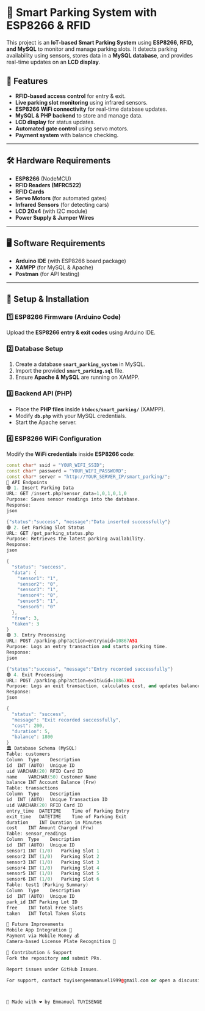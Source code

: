 # 🚗 Smart Parking System with ESP8266 & RFID

This project is an **IoT-based Smart Parking System** using **ESP8266, RFID, and MySQL** to monitor and manage parking slots. It detects parking availability using sensors, stores data in a **MySQL database**, and provides real-time updates on an **LCD display**.

## 🚀 Features
- **RFID-based access control** for entry & exit.
- **Live parking slot monitoring** using infrared sensors.
- **ESP8266 WiFi connectivity** for real-time database updates.
- **MySQL & PHP backend** to store and manage data.
- **LCD display** for status updates.
- **Automated gate control** using servo motors.
- **Payment system** with balance checking.

---

## 🛠️ Hardware Requirements
- **ESP8266** (NodeMCU)
- **RFID Readers (MFRC522)**
- **RFID Cards**
- **Servo Motors** (for automated gates)
- **Infrared Sensors** (for detecting cars)
- **LCD 20x4** (with I2C module)
- **Power Supply & Jumper Wires**

---

## 🖥️ Software Requirements
- **Arduino IDE** (with ESP8266 board package)
- **XAMPP** (for MySQL & Apache)
- **Postman** (for API testing)

---

## 🔧 Setup & Installation

### 1️⃣ **ESP8266 Firmware (Arduino Code)**
Upload the **ESP8266 entry & exit codes** using Arduino IDE.

### 2️⃣ **Database Setup**
1. Create a database **`smart_parking_system`** in MySQL.
2. Import the provided **`smart_parking.sql`** file.
3. Ensure **Apache & MySQL** are running on XAMPP.

### 3️⃣ **Backend API (PHP)**
- Place the **PHP files** inside **`htdocs/smart_parking/`** (XAMPP).
- Modify **`db.php`** with your MySQL credentials.
- Start the Apache server.

### 4️⃣ **ESP8266 WiFi Configuration**
Modify the **WiFi credentials** inside **ESP8266 code**:
```cpp
const char* ssid = "YOUR_WIFI_SSID";
const char* password = "YOUR_WIFI_PASSWORD";
const char* server = "http://YOUR_SERVER_IP/smart_parking/";
📡 API Endpoints
🟢 1. Insert Parking Data
URL: GET /insert.php?sensor_data=1,0,1,0,1,0
Purpose: Saves sensor readings into the database.
Response:
json

{"status":"success", "message":"Data inserted successfully"}
🟢 2. Get Parking Slot Status
URL: GET /get_parking_status.php
Purpose: Retrieves the latest parking availability.
Response:
json

{
  "status": "success",
  "data": {
    "sensor1": "1",
    "sensor2": "0",
    "sensor3": "1",
    "sensor4": "0",
    "sensor5": "1",
    "sensor6": "0"
  },
  "free": 3,
  "taken": 3
}
🟢 3. Entry Processing
URL: POST /parking.php?action=entry&uid=10867A51
Purpose: Logs an entry transaction and starts parking time.
Response:
json

{"status":"success", "message":"Entry recorded successfully"}
🟢 4. Exit Processing
URL: POST /parking.php?action=exit&uid=10867A51
Purpose: Logs an exit transaction, calculates cost, and updates balance.
Response:
json

{
  "status": "success",
  "message": "Exit recorded successfully",
  "cost": 200,
  "duration": 5,
  "balance": 1800
}
🏛️ Database Schema (MySQL)
Table: customers
Column	Type	Description
id	INT (AUTO)	Unique ID
uid	VARCHAR(20)	RFID Card ID
name	VARCHAR(50)	Customer Name
balance	INT	Account Balance (Frw)
Table: transactions
Column	Type	Description
id	INT (AUTO)	Unique Transaction ID
uid	VARCHAR(20)	RFID Card ID
entry_time	DATETIME	Time of Parking Entry
exit_time	DATETIME	Time of Parking Exit
duration	INT	Duration in Minutes
cost	INT	Amount Charged (Frw)
Table: sensor_readings
Column	Type	Description
id	INT (AUTO)	Unique ID
sensor1	INT (1/0)	Parking Slot 1
sensor2	INT (1/0)	Parking Slot 2
sensor3	INT (1/0)	Parking Slot 3
sensor4	INT (1/0)	Parking Slot 4
sensor5	INT (1/0)	Parking Slot 5
sensor6	INT (1/0)	Parking Slot 6
Table: test1 (Parking Summary)
Column	Type	Description
id	INT (AUTO)	Unique ID
park_id	INT	Parking Lot ID
free	INT	Total Free Slots
taken	INT	Total Taken Slots

🎯 Future Improvements
Mobile App Integration 📱
Payment via Mobile Money 💰
Camera-based License Plate Recognition 🎥

🤝 Contribution & Support
Fork the repository and submit PRs.

Report issues under GitHub Issues.

For support, contact tuyisengeemmanuel1999@gmail.com or open a discussion.



🚀 Made with ❤️ by Emmanuel TUYISENGE
